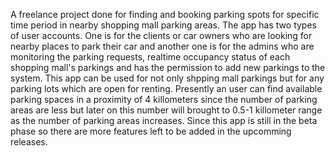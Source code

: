 A freelance project done for finding and booking parking spots for specific time period in nearby shopping mall parking areas. The app has two types of user accounts. One is for the clients or car owners who are looking for nearby places to park their car and another one is for the admins who are monitoring the parking requests, realtime occupancy status of each shopping mall's parkings and has the permission to add new parkings to the system. This app can be used for not only shpping mall parkings but for any parking lots which are open for renting. Presently an user can find available parking spaces in a proximity of 4 killometers since the number of parking areas are less but later on this number will brought to 0.5-1 killometer range as the number of parking areas increases. Since this app is still in the beta phase so there are more features left to be added in the upcomming releases.
